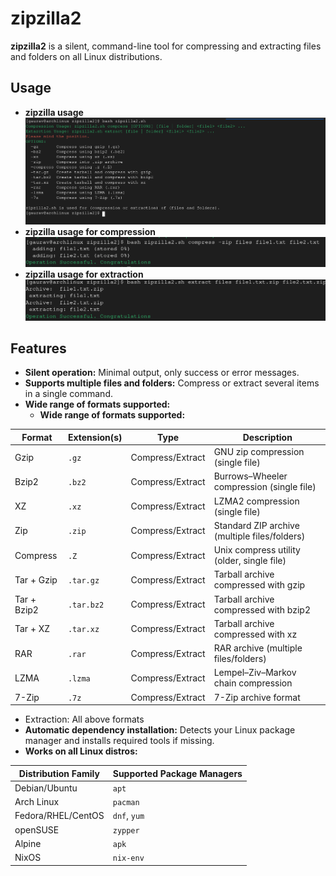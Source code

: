 # zipzilla2

**zipzilla2** is a silent, command-line tool for compressing and extracting files and folders on all Linux distributions.

## Usage

- **zipzilla usage**
  ![zipzilla2.sh_menu](./images/zipzilla2_menu.png)
- **zipzilla usage for compression**
  ![zipzilla2.sh_compression](./images/zipzilla2_compress.png)
- **zipzilla usage for extraction**
  ![zipzilla2.sh_extraction](./images/zipzilla2_extract.png)

## Features

- **Silent operation:** Minimal output, only success or error messages.
- **Supports multiple files and folders:** Compress or extract several items in a single command.
- **Wide range of formats supported:**
  - **Wide range of formats supported:**

| Format      | Extension(s) | Type             | Description                                   |
| ----------- | ------------ | ---------------- | --------------------------------------------- |
| Gzip        | `.gz`        | Compress/Extract | GNU zip compression (single file)             |
| Bzip2       | `.bz2`       | Compress/Extract | Burrows–Wheeler compression (single file)     |
| XZ          | `.xz`        | Compress/Extract | LZMA2 compression (single file)               |
| Zip         | `.zip`       | Compress/Extract | Standard ZIP archive (multiple files/folders) |
| Compress    | `.Z`         | Compress/Extract | Unix compress utility (older, single file)    |
| Tar + Gzip  | `.tar.gz`    | Compress/Extract | Tarball archive compressed with gzip          |
| Tar + Bzip2 | `.tar.bz2`   | Compress/Extract | Tarball archive compressed with bzip2         |
| Tar + XZ    | `.tar.xz`    | Compress/Extract | Tarball archive compressed with xz            |
| RAR         | `.rar`       | Compress/Extract | RAR archive (multiple files/folders)          |
| LZMA        | `.lzma`      | Compress/Extract | Lempel–Ziv–Markov chain compression           |
| 7-Zip       | `.7z`        | Compress/Extract | 7-Zip archive format                          |

- Extraction: All above formats
- **Automatic dependency installation:** Detects your Linux package manager and installs required tools if missing.
- **Works on all Linux distros:**

| Distribution Family | Supported Package Managers |
| ------------------- | -------------------------- |
| Debian/Ubuntu       | `apt`                      |
| Arch Linux          | `pacman`                   |
| Fedora/RHEL/CentOS  | `dnf`, `yum`               |
| openSUSE            | `zypper`                   |
| Alpine              | `apk`                      |
| NixOS               | `nix-env`                  |
